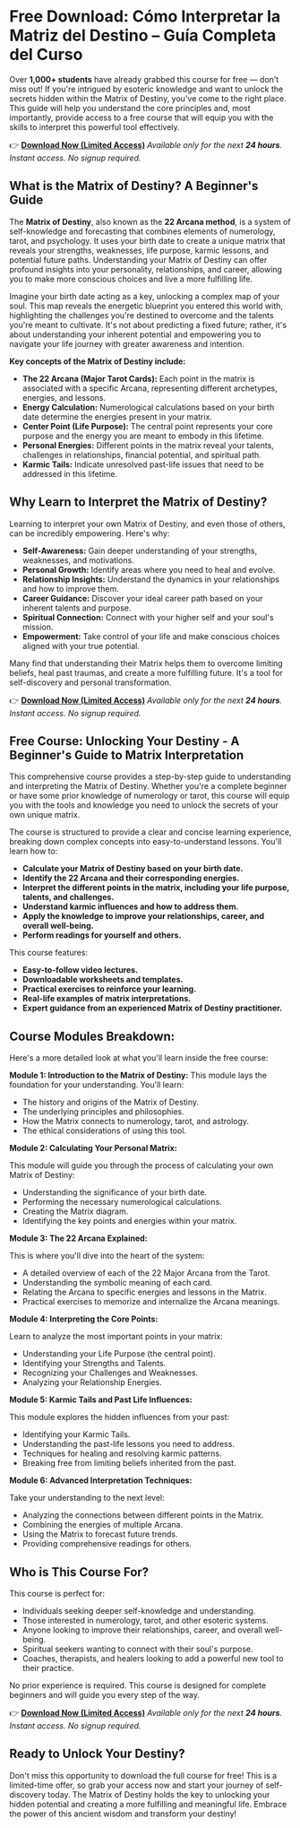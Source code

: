 # Free Download: Cómo Interpretar la Matriz del Destino – Guía Completa del Curso

Over **1,000+ students** have already grabbed this course for free — don’t miss out!
If you're intrigued by esoteric knowledge and want to unlock the secrets hidden within the Matrix of Destiny, you've come to the right place. This guide will help you understand the core principles and, most importantly, provide access to a free course that will equip you with the skills to interpret this powerful tool effectively.

👉 [**Download Now (Limited Access)**](https://udemywork.com/como-interpretar-la-matriz-del-destino)
_Available only for the next **24 hours**. Instant access. No signup required._

## What is the Matrix of Destiny? A Beginner's Guide

The **Matrix of Destiny**, also known as the **22 Arcana method**, is a system of self-knowledge and forecasting that combines elements of numerology, tarot, and psychology. It uses your birth date to create a unique matrix that reveals your strengths, weaknesses, life purpose, karmic lessons, and potential future paths. Understanding your Matrix of Destiny can offer profound insights into your personality, relationships, and career, allowing you to make more conscious choices and live a more fulfilling life.

Imagine your birth date acting as a key, unlocking a complex map of your soul. This map reveals the energetic blueprint you entered this world with, highlighting the challenges you're destined to overcome and the talents you're meant to cultivate. It's not about predicting a fixed future; rather, it's about understanding your inherent potential and empowering you to navigate your life journey with greater awareness and intention.

**Key concepts of the Matrix of Destiny include:**

*   **The 22 Arcana (Major Tarot Cards):** Each point in the matrix is associated with a specific Arcana, representing different archetypes, energies, and lessons.
*   **Energy Calculation:** Numerological calculations based on your birth date determine the energies present in your matrix.
*   **Center Point (Life Purpose):** The central point represents your core purpose and the energy you are meant to embody in this lifetime.
*   **Personal Energies:** Different points in the matrix reveal your talents, challenges in relationships, financial potential, and spiritual path.
*   **Karmic Tails:** Indicate unresolved past-life issues that need to be addressed in this lifetime.

## Why Learn to Interpret the Matrix of Destiny?

Learning to interpret your own Matrix of Destiny, and even those of others, can be incredibly empowering. Here's why:

*   **Self-Awareness:** Gain deeper understanding of your strengths, weaknesses, and motivations.
*   **Personal Growth:** Identify areas where you need to heal and evolve.
*   **Relationship Insights:** Understand the dynamics in your relationships and how to improve them.
*   **Career Guidance:** Discover your ideal career path based on your inherent talents and purpose.
*   **Spiritual Connection:** Connect with your higher self and your soul's mission.
*   **Empowerment:** Take control of your life and make conscious choices aligned with your true potential.

Many find that understanding their Matrix helps them to overcome limiting beliefs, heal past traumas, and create a more fulfilling future. It's a tool for self-discovery and personal transformation.

👉 [**Download Now (Limited Access)**](https://udemywork.com/como-interpretar-la-matriz-del-destino)
_Available only for the next **24 hours**. Instant access. No signup required._

## Free Course: Unlocking Your Destiny - A Beginner's Guide to Matrix Interpretation

This comprehensive course provides a step-by-step guide to understanding and interpreting the Matrix of Destiny. Whether you're a complete beginner or have some prior knowledge of numerology or tarot, this course will equip you with the tools and knowledge you need to unlock the secrets of your own unique matrix.

The course is structured to provide a clear and concise learning experience, breaking down complex concepts into easy-to-understand lessons. You'll learn how to:

*   **Calculate your Matrix of Destiny based on your birth date.**
*   **Identify the 22 Arcana and their corresponding energies.**
*   **Interpret the different points in the matrix, including your life purpose, talents, and challenges.**
*   **Understand karmic influences and how to address them.**
*   **Apply the knowledge to improve your relationships, career, and overall well-being.**
*   **Perform readings for yourself and others.**

This course features:

*   **Easy-to-follow video lectures.**
*   **Downloadable worksheets and templates.**
*   **Practical exercises to reinforce your learning.**
*   **Real-life examples of matrix interpretations.**
*   **Expert guidance from an experienced Matrix of Destiny practitioner.**

## Course Modules Breakdown:

Here's a more detailed look at what you'll learn inside the free course:

**Module 1: Introduction to the Matrix of Destiny:**
This module lays the foundation for your understanding. You'll learn:

*   The history and origins of the Matrix of Destiny.
*   The underlying principles and philosophies.
*   How the Matrix connects to numerology, tarot, and astrology.
*   The ethical considerations of using this tool.

**Module 2: Calculating Your Personal Matrix:**

This module will guide you through the process of calculating your own Matrix of Destiny:

*   Understanding the significance of your birth date.
*   Performing the necessary numerological calculations.
*   Creating the Matrix diagram.
*   Identifying the key points and energies within your matrix.

**Module 3: The 22 Arcana Explained:**

This is where you'll dive into the heart of the system:

*   A detailed overview of each of the 22 Major Arcana from the Tarot.
*   Understanding the symbolic meaning of each card.
*   Relating the Arcana to specific energies and lessons in the Matrix.
*   Practical exercises to memorize and internalize the Arcana meanings.

**Module 4: Interpreting the Core Points:**

Learn to analyze the most important points in your matrix:

*   Understanding your Life Purpose (the central point).
*   Identifying your Strengths and Talents.
*   Recognizing your Challenges and Weaknesses.
*   Analyzing your Relationship Energies.

**Module 5: Karmic Tails and Past Life Influences:**

This module explores the hidden influences from your past:

*   Identifying your Karmic Tails.
*   Understanding the past-life lessons you need to address.
*   Techniques for healing and resolving karmic patterns.
*   Breaking free from limiting beliefs inherited from the past.

**Module 6: Advanced Interpretation Techniques:**

Take your understanding to the next level:

*   Analyzing the connections between different points in the Matrix.
*   Combining the energies of multiple Arcana.
*   Using the Matrix to forecast future trends.
*   Providing comprehensive readings for others.

## Who is This Course For?

This course is perfect for:

*   Individuals seeking deeper self-knowledge and understanding.
*   Those interested in numerology, tarot, and other esoteric systems.
*   Anyone looking to improve their relationships, career, and overall well-being.
*   Spiritual seekers wanting to connect with their soul's purpose.
*   Coaches, therapists, and healers looking to add a powerful new tool to their practice.

No prior experience is required. This course is designed for complete beginners and will guide you every step of the way.

👉 [**Download Now (Limited Access)**](https://udemywork.com/como-interpretar-la-matriz-del-destino)
_Available only for the next **24 hours**. Instant access. No signup required._

## Ready to Unlock Your Destiny?

Don't miss this opportunity to download the full course for free! This is a limited-time offer, so grab your access now and start your journey of self-discovery today. The Matrix of Destiny holds the key to unlocking your hidden potential and creating a more fulfilling and meaningful life. Embrace the power of this ancient wisdom and transform your destiny!

